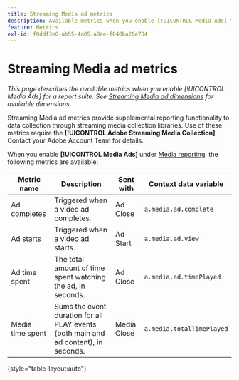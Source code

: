 ```yaml
---
title: Streaming Media ad metrics
description: Available metrics when you enable [!UICONTROL Media Ads] for a report suite.
feature: Metrics
exl-id: f0ddf3e0-ab55-4a05-a8ae-f040ba26e704
---
```

# Streaming Media ad metrics

*This page describes the available metrics when you enable [!UICONTROL Media Ads] for a report suite. See [Streaming Media ad dimensions](../dimensions/sm-ads.md) for available dimensions.*

Streaming Media ad metrics provide supplemental reporting functionality to data collection through streaming media collection libraries. Use of these metrics require the **[!UICONTROL Adobe Streaming Media Collection]**. Contact your Adobe Account Team for details.

When you enable **[!UICONTROL Media Ads]** under [Media reporting](/help/admin/admin/c-manage-report-suites/c-edit-report-suites/media-management.md), the following metrics are available:

| Metric name | Description | Sent with | Context data variable |
| --- | --- | --- | --- |
| Ad completes | Triggered when a video ad completes. | Ad Close | `a.media.ad.complete` |
| Ad starts | Triggered when a video ad starts. | Ad Start | `a.media.ad.view` |
| Ad time spent | The total amount of time spent watching the ad, in seconds. | Ad Close | `a.media.ad.timePlayed` |
| Media time spent | Sums the event duration for all PLAY events (both main and ad content), in seconds. | Media Close | `a.media.totalTimePlayed` |

{style="table-layout:auto"}
